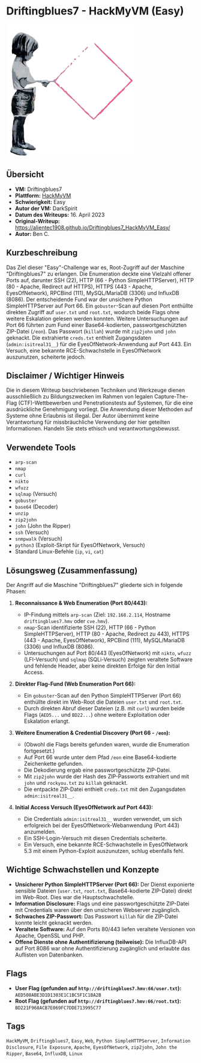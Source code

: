 # Driftingblues7 - HackMyVM (Easy)

![Driftingblues7.png](Driftingblues7.png)

## Übersicht

*   **VM:** Driftingblues7
*   **Plattform:** [HackMyVM](https://hackmyvm.eu/machines/machine.php?vm=Driftingblues7)
*   **Schwierigkeit:** Easy
*   **Autor der VM:** DarkSpirit
*   **Datum des Writeups:** 16. April 2023
*   **Original-Writeup:** https://alientec1908.github.io/Driftingblues7_HackMyVM_Easy/
*   **Autor:** Ben C.

## Kurzbeschreibung

Das Ziel dieser "Easy"-Challenge war es, Root-Zugriff auf der Maschine "Driftingblues7" zu erlangen. Die Enumeration deckte eine Vielzahl offener Ports auf, darunter SSH (22), HTTP (66 - Python SimpleHTTPServer), HTTP (80 - Apache, Redirect auf HTTPS), HTTPS (443 - Apache, EyesOfNetwork), RPCBind (111), MySQL/MariaDB (3306) und InfluxDB (8086). Der entscheidende Fund war der unsichere Python SimpleHTTPServer auf Port 66. Ein `gobuster`-Scan auf diesen Port enthüllte direkten Zugriff auf `user.txt` und `root.txt`, wodurch beide Flags ohne weitere Eskalation gelesen werden konnten. Weitere Untersuchungen auf Port 66 führten zum Fund einer Base64-kodierten, passwortgeschützten ZIP-Datei (`/eon`). Das Passwort (`killah`) wurde mit `zip2john` und `john` geknackt. Die extrahierte `creds.txt` enthielt Zugangsdaten (`admin:isitreal31__`) für die EyesOfNetwork-Anwendung auf Port 443. Ein Versuch, eine bekannte RCE-Schwachstelle in EyesOfNetwork auszunutzen, scheiterte jedoch.

## Disclaimer / Wichtiger Hinweis

Die in diesem Writeup beschriebenen Techniken und Werkzeuge dienen ausschließlich zu Bildungszwecken im Rahmen von legalen Capture-The-Flag (CTF)-Wettbewerben und Penetrationstests auf Systemen, für die eine ausdrückliche Genehmigung vorliegt. Die Anwendung dieser Methoden auf Systeme ohne Erlaubnis ist illegal. Der Autor übernimmt keine Verantwortung für missbräuchliche Verwendung der hier geteilten Informationen. Handeln Sie stets ethisch und verantwortungsbewusst.

## Verwendete Tools

*   `arp-scan`
*   `nmap`
*   `curl`
*   `nikto`
*   `wfuzz`
*   `sqlmap` (Versuch)
*   `gobuster`
*   `base64` (Decoder)
*   `unzip`
*   `zip2john`
*   `john` (John the Ripper)
*   `ssh` (Versuch)
*   `snmpwalk` (Versuch)
*   `python3` (Exploit-Skript für EyesOfNetwork, Versuch)
*   Standard Linux-Befehle (`ip`, `vi`, `cat`)

## Lösungsweg (Zusammenfassung)

Der Angriff auf die Maschine "Driftingblues7" gliederte sich in folgende Phasen:

1.  **Reconnaissance & Web Enumeration (Port 80/443):**
    *   IP-Findung mittels `arp-scan` (Ziel: `192.168.2.114`, Hostname `driftingblues7.hmv` oder `cve.hmv`).
    *   `nmap`-Scan identifizierte SSH (22), HTTP (66 - Python SimpleHTTPServer), HTTP (80 - Apache, Redirect zu 443), HTTPS (443 - Apache, EyesOfNetwork), RPCBind (111), MySQL/MariaDB (3306) und InfluxDB (8086).
    *   Untersuchungen auf Port 80/443 (EyesOfNetwork) mit `nikto`, `wfuzz` (LFI-Versuch) und `sqlmap` (SQLi-Versuch) zeigten veraltete Software und fehlende Header, aber keine direkten Erfolge für den Initial Access.

2.  **Direkter Flag-Fund (Web Enumeration Port 66):**
    *   Ein `gobuster`-Scan auf den Python SimpleHTTPServer (Port 66) enthüllte direkt im Web-Root die Dateien `user.txt` und `root.txt`.
    *   Durch direkten Abruf dieser Dateien (z.B. mit `curl`) wurden beide Flags (`AED5...` und `BD22...`) ohne weitere Exploitation oder Eskalation erlangt.

3.  **Weitere Enumeration & Credential Discovery (Port 66 - `/eon`):**
    *   (Obwohl die Flags bereits gefunden waren, wurde die Enumeration fortgesetzt.)
    *   Auf Port 66 wurde unter dem Pfad `/eon` eine Base64-kodierte Zeichenkette gefunden.
    *   Die Dekodierung ergab eine passwortgeschützte ZIP-Datei.
    *   Mit `zip2john` wurde der Hash des ZIP-Passworts extrahiert und mit `john` und `rockyou.txt` zu `killah` geknackt.
    *   Die entpackte ZIP-Datei enthielt `creds.txt` mit den Zugangsdaten `admin:isitreal31__`.

4.  **Initial Access Versuch (EyesOfNetwork auf Port 443):**
    *   Die Credentials `admin:isitreal31__` wurden verwendet, um sich erfolgreich bei der EyesOfNetwork-Webanwendung (Port 443) anzumelden.
    *   Ein SSH-Login-Versuch mit diesen Credentials scheiterte.
    *   Ein Versuch, eine bekannte RCE-Schwachstelle in EyesOfNetwork 5.3 mit einem Python-Exploit auszunutzen, schlug ebenfalls fehl.

## Wichtige Schwachstellen und Konzepte

*   **Unsicherer Python SimpleHTTPServer (Port 66):** Der Dienst exponierte sensible Dateien (`user.txt`, `root.txt`, Base64-kodierte ZIP-Datei) direkt im Web-Root. Dies war die Hauptschwachstelle.
*   **Information Disclosure:** Flags und eine passwortgeschützte ZIP-Datei mit Credentials waren über den unsicheren Webserver zugänglich.
*   **Schwaches ZIP-Passwort:** Das Passwort `killah` für die ZIP-Datei konnte leicht geknackt werden.
*   **Veraltete Software:** Auf den Ports 80/443 liefen veraltete Versionen von Apache, OpenSSL und PHP.
*   **Offene Dienste ohne Authentifizierung (teilweise):** Die InfluxDB-API auf Port 8086 war ohne Authentifizierung zugänglich und erlaubte das Auflisten von Datenbanken.

## Flags

*   **User Flag (gefunden auf `http://driftingblues7.hmv:66/user.txt`):** `AED508ABE3D1D1303E1C1BC5F1C1BA2B`
*   **Root Flag (gefunden auf `http://driftingblues7.hmv:66/root.txt`):** `BD221F968ACB7E069FC7DDE713995C77`

## Tags

`HackMyVM`, `Driftingblues7`, `Easy`, `Web`, `Python SimpleHTTPServer`, `Information Disclosure`, `File Exposure`, `Apache`, `EyesOfNetwork`, `zip2john`, `John the Ripper`, `Base64`, `InfluxDB`, `Linux`

